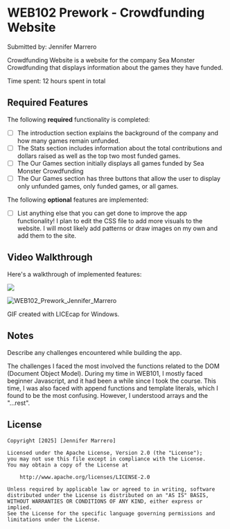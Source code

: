 # WEB102 Prework - Crowdfunding Website

Submitted by: Jennifer Marrero

Crowdfunding Website is a website for the company Sea Monster Crowdfunding that displays information about the games they have funded.

Time spent: 12 hours spent in total

## Required Features

The following **required** functionality is completed:

* [ ] The introduction section explains the background of the company and how many games remain unfunded.
* [ ] The Stats section includes information about the total contributions and dollars raised as well as the top two most funded games.
* [ ] The Our Games section initially displays all games funded by Sea Monster Crowdfunding
* [ ] The Our Games section has three buttons that allow the user to display only unfunded games, only funded games, or all games.

The following **optional** features are implemented:

* [ ] List anything else that you can get done to improve the app functionality!
I plan to edit the CSS file to add more visuals to the website. I will most likely add patterns or draw images on my own and add them to the site.  
## Video Walkthrough

Here's a walkthrough of implemented features:

<img src="C:\Users\Jenny\Coding_Projects\WEB102_Prework_Jennifer_Marrero.gif"/>

<!-- Replace this with whatever GIF tool you used! -->
![WEB102_Prework_Jennifer_Marrero](https://github.com/user-attachments/assets/d7a7d941-f2a6-48ec-ac61-17682dfe278b)

GIF created with LICEcap for Windows.  
<!-- Recommended tools:
[Kap](https://getkap.co/) for macOS
[ScreenToGif](https://www.screentogif.com/) for Windows
[peek](https://github.com/phw/peek) for Linux. -->

## Notes

Describe any challenges encountered while building the app.

The challenges I faced the most involved the functions related to the DOM (Document Object Model). During my time in WEB101, I mostly faced beginner Javascript, and it had been a while since I took the course. This time, I was also faced with append functions and template literals, which I found to be the most confusing. However, I understood arrays and the "...rest".
## License

    Copyright [2025] [Jennifer Marrero]

    Licensed under the Apache License, Version 2.0 (the "License");
    you may not use this file except in compliance with the License.
    You may obtain a copy of the License at

        http://www.apache.org/licenses/LICENSE-2.0

    Unless required by applicable law or agreed to in writing, software
    distributed under the License is distributed on an "AS IS" BASIS,
    WITHOUT WARRANTIES OR CONDITIONS OF ANY KIND, either express or implied.
    See the License for the specific language governing permissions and
    limitations under the License.
